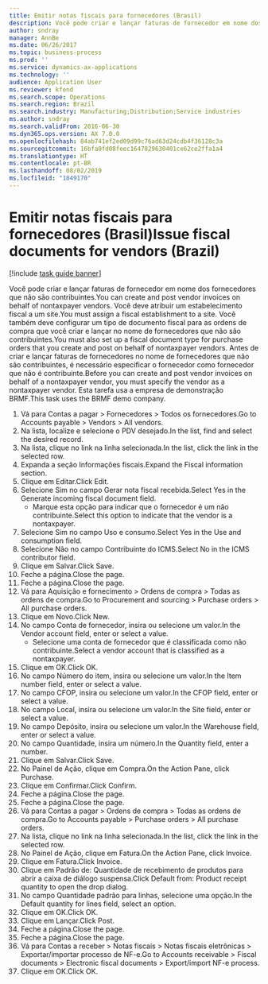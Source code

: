 ```yaml
---
title: Emitir notas fiscais para fornecedores (Brasil)
description: Você pode criar e lançar faturas de fornecedor em nome dos fornecedores que não são contribuintes.
author: sndray
manager: AnnBe
ms.date: 06/26/2017
ms.topic: business-process
ms.prod: ''
ms.service: dynamics-ax-applications
ms.technology: ''
audience: Application User
ms.reviewer: kfend
ms.search.scope: Operations
ms.search.region: Brazil
ms.search.industry: Manufacturing;Distribution;Service industries
ms.author: sndray
ms.search.validFrom: 2016-06-30
ms.dyn365.ops.version: AX 7.0.0
ms.openlocfilehash: 84ab741ef2ed09d99c76ad63d24cdb4f36128c3a
ms.sourcegitcommit: 16bfa0fd08feec1647829630401ce62ce2ffa1a4
ms.translationtype: HT
ms.contentlocale: pt-BR
ms.lasthandoff: 08/02/2019
ms.locfileid: "1849170"
---
```

# <a name="issue-fiscal-documents-for-vendors-brazil"></a><span data-ttu-id="20b77-103">Emitir notas fiscais para fornecedores (Brasil)</span><span class="sxs-lookup"><span data-stu-id="20b77-103">Issue fiscal documents for vendors (Brazil)</span></span>

[!include [task guide banner](../../includes/task-guide-banner.md)]

<span data-ttu-id="20b77-104">Você pode criar e lançar faturas de fornecedor em nome dos fornecedores que não são contribuintes.</span><span class="sxs-lookup"><span data-stu-id="20b77-104">You can create and post vendor invoices on behalf of nontaxpayer vendors.</span></span> <span data-ttu-id="20b77-105">Você deve atribuir um estabelecimento fiscal a um site.</span><span class="sxs-lookup"><span data-stu-id="20b77-105">You must assign a fiscal establishment to a site.</span></span> <span data-ttu-id="20b77-106">Você também deve configurar um tipo de documento fiscal para as ordens de compra que você criar e lançar no nome de fornecedores que não são contribuintes.</span><span class="sxs-lookup"><span data-stu-id="20b77-106">You must also set up a fiscal document type for purchase orders that you create and post on behalf of nontaxpayer vendors.</span></span> <span data-ttu-id="20b77-107">Antes de criar e lançar faturas de fornecedores no nome de fornecedores que não são contribuintes, é necessário especificar o fornecedor como fornecedor que não é contribuinte.</span><span class="sxs-lookup"><span data-stu-id="20b77-107">Before you can create and post vendor invoices on behalf of a nontaxpayer vendor, you must specify the vendor as a nontaxpayer vendor.</span></span> <span data-ttu-id="20b77-108">Esta tarefa usa a empresa de demonstração BRMF.</span><span class="sxs-lookup"><span data-stu-id="20b77-108">This task uses the BRMF demo company.</span></span>

1. <span data-ttu-id="20b77-109">Vá para Contas a pagar > Fornecedores > Todos os fornecedores.</span><span class="sxs-lookup"><span data-stu-id="20b77-109">Go to Accounts payable > Vendors > All vendors.</span></span>
2. <span data-ttu-id="20b77-110">Na lista, localize e selecione o PDV desejado.</span><span class="sxs-lookup"><span data-stu-id="20b77-110">In the list, find and select the desired record.</span></span>
3. <span data-ttu-id="20b77-111">Na lista, clique no link na linha selecionada.</span><span class="sxs-lookup"><span data-stu-id="20b77-111">In the list, click the link in the selected row.</span></span>
4. <span data-ttu-id="20b77-112">Expanda a seção Informações fiscais.</span><span class="sxs-lookup"><span data-stu-id="20b77-112">Expand the Fiscal information section.</span></span>
5. <span data-ttu-id="20b77-113">Clique em Editar.</span><span class="sxs-lookup"><span data-stu-id="20b77-113">Click Edit.</span></span>
6. <span data-ttu-id="20b77-114">Selecione Sim no campo Gerar nota fiscal recebida.</span><span class="sxs-lookup"><span data-stu-id="20b77-114">Select Yes in the Generate incoming fiscal document field.</span></span>
    * <span data-ttu-id="20b77-115">Marque esta opção para indicar que o fornecedor é um não contribuinte.</span><span class="sxs-lookup"><span data-stu-id="20b77-115">Select this option to indicate that the vendor is a nontaxpayer.</span></span>  
7. <span data-ttu-id="20b77-116">Selecione Sim no campo Uso e consumo.</span><span class="sxs-lookup"><span data-stu-id="20b77-116">Select Yes in the Use and consumption field.</span></span>
8. <span data-ttu-id="20b77-117">Selecione Não no campo Contribuinte do ICMS.</span><span class="sxs-lookup"><span data-stu-id="20b77-117">Select No in the ICMS contributor field.</span></span>
9. <span data-ttu-id="20b77-118">Clique em Salvar.</span><span class="sxs-lookup"><span data-stu-id="20b77-118">Click Save.</span></span>
10. <span data-ttu-id="20b77-119">Feche a página.</span><span class="sxs-lookup"><span data-stu-id="20b77-119">Close the page.</span></span>
11. <span data-ttu-id="20b77-120">Feche a página.</span><span class="sxs-lookup"><span data-stu-id="20b77-120">Close the page.</span></span>
12. <span data-ttu-id="20b77-121">Vá para Aquisição e fornecimento > Ordens de compra > Todas as ordens de compra.</span><span class="sxs-lookup"><span data-stu-id="20b77-121">Go to Procurement and sourcing > Purchase orders > All purchase orders.</span></span>
13. <span data-ttu-id="20b77-122">Clique em Novo.</span><span class="sxs-lookup"><span data-stu-id="20b77-122">Click New.</span></span>
14. <span data-ttu-id="20b77-123">No campo Conta de fornecedor, insira ou selecione um valor.</span><span class="sxs-lookup"><span data-stu-id="20b77-123">In the Vendor account field, enter or select a value.</span></span>
    * <span data-ttu-id="20b77-124">Selecione uma conta de fornecedor que é classificada como não contribuinte.</span><span class="sxs-lookup"><span data-stu-id="20b77-124">Select a vendor account that is classified as a nontaxpayer.</span></span>  
15. <span data-ttu-id="20b77-125">Clique em OK.</span><span class="sxs-lookup"><span data-stu-id="20b77-125">Click OK.</span></span>
16. <span data-ttu-id="20b77-126">No campo Número do item, insira ou selecione um valor.</span><span class="sxs-lookup"><span data-stu-id="20b77-126">In the Item number field, enter or select a value.</span></span>
17. <span data-ttu-id="20b77-127">No campo CFOP, insira ou selecione um valor.</span><span class="sxs-lookup"><span data-stu-id="20b77-127">In the CFOP field, enter or select a value.</span></span>
18. <span data-ttu-id="20b77-128">No campo Local, insira ou selecione um valor.</span><span class="sxs-lookup"><span data-stu-id="20b77-128">In the Site field, enter or select a value.</span></span>
19. <span data-ttu-id="20b77-129">No campo Depósito, insira ou selecione um valor.</span><span class="sxs-lookup"><span data-stu-id="20b77-129">In the Warehouse field, enter or select a value.</span></span>
20. <span data-ttu-id="20b77-130">No campo Quantidade, insira um número.</span><span class="sxs-lookup"><span data-stu-id="20b77-130">In the Quantity field, enter a number.</span></span>
21. <span data-ttu-id="20b77-131">Clique em Salvar.</span><span class="sxs-lookup"><span data-stu-id="20b77-131">Click Save.</span></span>
22. <span data-ttu-id="20b77-132">No Painel de Ação, clique em Compra.</span><span class="sxs-lookup"><span data-stu-id="20b77-132">On the Action Pane, click Purchase.</span></span>
23. <span data-ttu-id="20b77-133">Clique em Confirmar.</span><span class="sxs-lookup"><span data-stu-id="20b77-133">Click Confirm.</span></span>
24. <span data-ttu-id="20b77-134">Feche a página.</span><span class="sxs-lookup"><span data-stu-id="20b77-134">Close the page.</span></span>
25. <span data-ttu-id="20b77-135">Feche a página.</span><span class="sxs-lookup"><span data-stu-id="20b77-135">Close the page.</span></span>
26. <span data-ttu-id="20b77-136">Vá para Contas a pagar > Ordens de compra > Todas as ordens de compra.</span><span class="sxs-lookup"><span data-stu-id="20b77-136">Go to Accounts payable > Purchase orders > All purchase orders.</span></span>
27. <span data-ttu-id="20b77-137">Na lista, clique no link na linha selecionada.</span><span class="sxs-lookup"><span data-stu-id="20b77-137">In the list, click the link in the selected row.</span></span>
28. <span data-ttu-id="20b77-138">No Painel de Ação, clique em Fatura.</span><span class="sxs-lookup"><span data-stu-id="20b77-138">On the Action Pane, click Invoice.</span></span>
29. <span data-ttu-id="20b77-139">Clique em Fatura.</span><span class="sxs-lookup"><span data-stu-id="20b77-139">Click Invoice.</span></span>
30. <span data-ttu-id="20b77-140">Clique em Padrão de: Quantidade de recebimento de produtos para abrir a caixa de diálogo suspensa.</span><span class="sxs-lookup"><span data-stu-id="20b77-140">Click Default from: Product receipt quantity to open the drop dialog.</span></span>
31. <span data-ttu-id="20b77-141">No campo Quantidade padrão para linhas, selecione uma opção.</span><span class="sxs-lookup"><span data-stu-id="20b77-141">In the Default quantity for lines field, select an option.</span></span>
32. <span data-ttu-id="20b77-142">Clique em OK.</span><span class="sxs-lookup"><span data-stu-id="20b77-142">Click OK.</span></span>
33. <span data-ttu-id="20b77-143">Clique em Lançar.</span><span class="sxs-lookup"><span data-stu-id="20b77-143">Click Post.</span></span>
34. <span data-ttu-id="20b77-144">Feche a página.</span><span class="sxs-lookup"><span data-stu-id="20b77-144">Close the page.</span></span>
35. <span data-ttu-id="20b77-145">Feche a página.</span><span class="sxs-lookup"><span data-stu-id="20b77-145">Close the page.</span></span>
36. <span data-ttu-id="20b77-146">Vá para Contas a receber > Notas fiscais > Notas fiscais eletrônicas > Exportar/importar processo de NF-e.</span><span class="sxs-lookup"><span data-stu-id="20b77-146">Go to Accounts receivable > Fiscal documents > Electronic fiscal documents > Export/import NF-e process.</span></span>
37. <span data-ttu-id="20b77-147">Clique em OK.</span><span class="sxs-lookup"><span data-stu-id="20b77-147">Click OK.</span></span>

